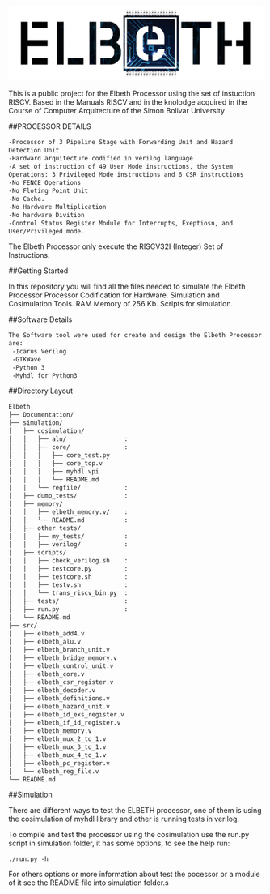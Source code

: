 ![logo](Documentation/logo/elbeth.jpg)

This is a public project for the Elbeth Processor using the set of instuction RISCV.
Based in the Manuals RISCV and in the knolodge acquired in the Course of Computer Arquitecture of the Simon Bolivar University

##PROCESSOR DETAILS 
	
	-Processor of 3 Pipeline Stage with Forwarding Unit and Hazard Detection Unit
	-Hardward arquitecture codified in verilog language
	-A set of instruction of 49 User Mode instructions, the System Operations: 3 Privileged Mode instructions and 6 CSR instructions
	-No FENCE Operations 
	-No Floting Point Unit
	-No Cache.
	-No Hardware Multiplication 
	-No hardware Divition
	-Control Status Register Module for Interrupts, Exeptiosn, and User/Privileged mode.

The Elbeth Processor only execute the RISCV32I (Integer) Set of Instructions.

##Getting Started

In this repository you will find all the files needed to simulate the Elbeth Processor
    Processor Codification for Hardware.
    Simulation and Cosimulation Tools. 
    RAM Memory of 256 Kb.
    Scripts for simulation.

##Software Details

    The Software tool were used for create and design the Elbeth Processor are:
     -Icarus Verilog
     -GTKWave
     -Python 3
     -Myhdl for Python3

##Directory Layout

```
Elbeth
├── Documentation/
├── simulation/
│   ├── cosimulation/
│   │	├── alu/				:
│   │	├── core/				:
│   │	│   ├── core_test.py
│   │   │   ├── core_top.v
│   │   │   ├── myhdl.vpi
│   │	│   └── README.md
│   │	└── regfile/			:
│   ├── dump_tests/				:
│   ├── memory/
│   │	├── elbeth_memory.v/	:
│   │	└── README.md			:
│   ├── other tests/
│   │	├── my_tests/			:
│   │	├── verilog/ 			:
│   ├── scripts/
│   │	├── check_verilog.sh 	:
│   │   ├── testcore.py 		:
│	│   ├── testcore.sh 		:
│   │   ├── testv.sh 			:
│   │   └── trans_riscv_bin.py  :
│   ├── tests/                	:
│   ├── run.py 					:
│   └── README.md
├── src/
│   ├── elbeth_add4.v
│   ├── elbeth_alu.v
│   ├── elbeth_branch_unit.v
│   ├── elbeth_bridge_memory.v
│   ├── elbeth_control_unit.v
│   ├── elbeth_core.v
│   ├── elbeth_csr_register.v
│   ├── elbeth_decoder.v
│   ├── elbeth_definitions.v
│   ├── elbeth_hazard_unit.v
│   ├── elbeth_id_exs_register.v
│   ├── elbeth_if_id_register.v
│   ├── elbeth_memory.v
│   ├── elbeth_mux_2_to_1.v
│   ├── elbeth_mux_3_to_1.v
│   ├── elbeth_mux_4_to_1.v
│   ├── elbeth_pc_register.v
│   └── elbeth_reg_file.v
└── README.md
```
##Simulation

There are different ways to test the ELBETH processor, one of them is using the cosimulation of myhdl library and other is running tests in verilog.

To compile and test the processor using the cosimulation use the run.py script in simulation folder, it has some options, to see the help run:

	./run.py -h

For others options or more information about test the pocessor or a module of it see the README file into simulation folder.s
